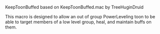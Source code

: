 KeepToonBuffed
based on KeepToonBuffed.mac by TreeHuginDruid

This macro is designed to allow an out of group PowerLeveling toon to be able to target 
members of a low level group, heal, and maintain buffs on them.
